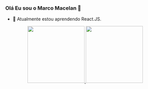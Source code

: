 ### Olá  Eu sou o Marco Macelan 👋
- 🌱 Atualmente estou aprendendo React.JS.
<div align="center">
  <a href="https://github.com/macelandev">
  <img height="180em" src="https://github-readme-stats.vercel.app/api?username=rafaballerini&show_icons=true&theme=dracula&include_all_commits=true&count_private=true"/>
  <img height="180em" src="https://github-readme-stats.vercel.app/api/top-langs/?username=rafaballerini&layout=compact&langs_count=7&theme=dracula"/>
</div>
